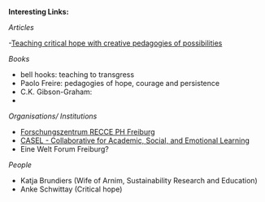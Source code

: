 **Interesting Links:**

*Articles*

-[Teaching critical hope with creative pedagogies of possibilities](https://www.tandfonline.com/doi/full/10.1080/14681366.2023.2187439)


*Books*

- bell hooks: teaching to transgress
- Paolo Freire: pedagogies of hope, courage and persistence
- C.K. Gibson-Graham:
- 

*Organisations/ Institutions*

- [Forschungszentrum RECCE PH Freiburg](https://www.ph-freiburg.de/recce.html)
- [CASEL - Collaborative for Academic, Social, and Emotional Learning](https://casel.org/)
- Eine Welt Forum Freiburg?



*People*

- Katja Brundiers (Wife of Arnim, Sustainability Research and Education)
- Anke Schwittay (Critical hope)
